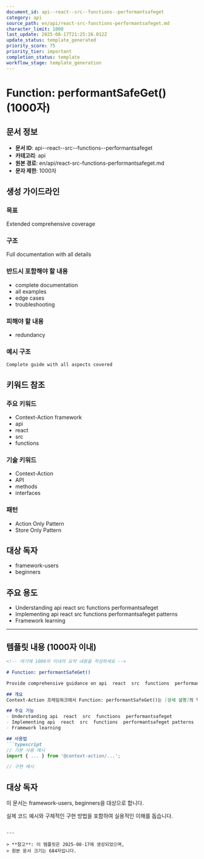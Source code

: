 ```yaml
---
document_id: api--react--src--functions--performantsafeget
category: api
source_path: en/api/react-src-functions-performantsafeget.md
character_limit: 1000
last_update: 2025-08-17T21:25:26.012Z
update_status: template_generated
priority_score: 75
priority_tier: important
completion_status: template
workflow_stage: template_generation
---
```


# Function: performantSafeGet() (1000자)

## 문서 정보
- **문서 ID**: api--react--src--functions--performantsafeget
- **카테고리**: api
- **원본 경로**: en/api/react-src-functions-performantsafeget.md
- **문자 제한**: 1000자

## 생성 가이드라인

### 목표
Extended comprehensive coverage

### 구조
Full documentation with all details

### 반드시 포함해야 할 내용
- complete documentation
- all examples
- edge cases
- troubleshooting

### 피해야 할 내용  
- redundancy

### 예시 구조
```
Complete guide with all aspects covered
```

## 키워드 참조

### 주요 키워드
- Context-Action framework
- api
- react
- src
- functions

### 기술 키워드
- Context-Action
- API
- methods
- interfaces

### 패턴
- Action Only Pattern
- Store Only Pattern

## 대상 독자
- framework-users
- beginners

## 주요 용도
- Understanding api  react  src  functions  performantsafeget
- Implementing api  react  src  functions  performantsafeget patterns
- Framework learning

---

## 템플릿 내용 (1000자 이내)

```markdown
<!-- 여기에 1000자 이내의 요약 내용을 작성하세요 -->

# Function: performantSafeGet()

Provide comprehensive guidance on api  react  src  functions  performantsafeget

## 개요
Context-Action 프레임워크에서 Function: performantSafeGet()는 [상세 설명]의 역할을 담당합니다.

## 주요 기능
- Understanding api  react  src  functions  performantsafeget
- Implementing api  react  src  functions  performantsafeget patterns
- Framework learning

## 사용법
```typescript
// 기본 사용 예시
import { ... } from '@context-action/...';

// 구현 예시
```

## 대상 독자
이 문서는 framework-users, beginners을 대상으로 합니다.

실제 코드 예시와 구체적인 구현 방법을 포함하여 실용적인 이해를 돕습니다.
```

---

> **참고**: 이 템플릿은 2025-08-17에 생성되었으며, 
> 원본 문서 크기는 684자입니다.
